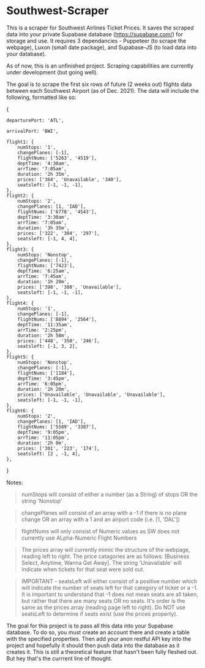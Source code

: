 # Southwest-Scraper

This is a scraper for Southwest Airlines Ticket Prices. It saves the scraped data into your private Supabase database (https://supabase.com/) for storage and use. It requires 3 dependancies - Puppeteer (to scrape the webpage), Luxon (small date package), and Supabase-JS (to load data into your database).

As of now, this is an unfinished project. Scraping capabilities are currently under development (but going well).

The goal is to scrape the first six rows of future (2 weeks out) flights data between each Southwest Airport (as of Dec. 2021). The data will include the following, formatted like so:

{

    departurePort: 'ATL',
    
    arrivalPort: 'BWI',

    flight1: {
        numStops: '1',
        changePlanes: [-1],
        flightNums: ['5263', '4519'],
        deptTime: '4:30am',
        arrTime: '7:05am',
        duration: '2h 35m',
        prices: ['364', 'Unavailable', '340'],
        seatsleft: [-1, -1, -1],
    },
    flight2: {
        numStops: '2',
        changePlanes: [1, 'IAD'],
        flightNums: ['6778', '4543'],
        deptTime: '3:30am',
        arrTime: '7:05am',
        duration: '3h 35m',
        prices: ['322', '304', '297'],
        seatsleft: [-1, 4, 4],
    },
    flight3: {
        numStops: 'Nonstop',
        changePlanes: [-1],
        flightNums: ['7423'],
        deptTime: '6:25am',
        arrTime: '7:45am',
        duration: '1h 20m',
        prices: ['398', '388', 'Unavailable'],
        seatsleft: [-1, -1, -1],
    },
    flight4: {
        numStops: '1',
        changePlanes: [-1],
        flightNums: ['8894', '2564'],
        deptTime: '11:35am',
        arrTime: '2:25pm',
        duration: '2h 50m',
        prices: ['448', '350', '246'],
        seatsleft: [-1, 3, 2],
    },
    flight5: {
        numStops: 'Nonstop',
        changePlanes: [-1],
        flightNums: ['1184'],
        deptTime: '3:45pm',
        arrTime: '6:05pm',
        duration: '2h 20m',
        prices: ['Unavailable', 'Unavailable', 'Unavailable'],
        seatsleft: [-1, -1, -1],
    },
    flight6: {
        numStops: '2',
        changePlanes: [1, 'IAD'],
        flightNums: ['5589', '3387'],
        deptTime: '9:05pm',
        arrTime: '11:05pm',
        duration: '2h 0m',
        prices: ['301', '223', '174'],
        seatsleft: [2 , -1, 4],
    },
}

Notes: 

>numStops will consist of either a number (as a String) of stops OR the string 'Nonstop'

>changePlanes will consist of an array with a -1 if there is no plane change OR an array with a 1 and an airport code (i.e. [1, 'DAL'])

>flightNums will only consist of Numeric values as SW does not currently use ALpha-Numeric Flight Numbers

>The prices array will currently mimic the structure of the webpage, reading left to right. The price catagories are as follows: [Business Select, Anytime, Wanna Get Away]. The string 'Unavailable' will indicate when tickets for that seat were sold out.

> IMPORTANT - seatsLeft will either consist of a positive number which will indicate the number of seats left for that category of ticket or a -1. It is important to understand that -1 does not mean seats are all taken, but rather that there are many seats OR no seats. It's order is the same as the prices array (reading page left to right). Do NOT use seatsLeft to determine if seats exist (use the prices property). 

 
The goal for this project is to pass all this data into your Supabase database. To do so, you must create an account there and create a table with the specified properties. Then add your anon restful API key into the project and hopefully it should then push data into the database as it creates it. This is still a theoretical feature that hasn't been fully fleshed out. But hey that's the currrent line of thought. 